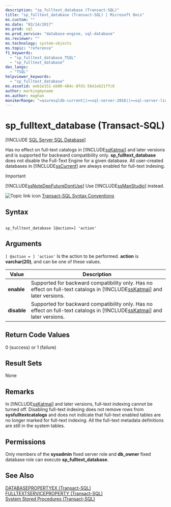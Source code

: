 ```yaml
---
description: "sp_fulltext_database (Transact-SQL)"
title: "sp_fulltext_database (Transact-SQL) | Microsoft Docs"
ms.custom: ""
ms.date: "03/14/2017"
ms.prod: sql
ms.prod_service: "database-engine, sql-database"
ms.reviewer: ""
ms.technology: system-objects
ms.topic: "reference"
f1_keywords: 
  - "sp_fulltext_database_TSQL"
  - "sp_fulltext_database"
dev_langs: 
  - "TSQL"
helpviewer_keywords: 
  - "sp_fulltext_database"
ms.assetid: eeb1e151-eb00-484c-8fd1-5641e621ffc6
author: markingmyname
ms.author: maghan
monikerRange: "=azuresqldb-current||>=sql-server-2016||>=sql-server-linux-2017||=azuresqldb-mi-current"
---
```

# sp_fulltext_database (Transact-SQL)
[!INCLUDE [SQL Server SQL Database](../../includes/applies-to-version/sql-asdb.md)]

  Has no effect on full-text catalogs in [!INCLUDE[ssKatmai](../../includes/sskatmai-md.md)] and later versions and is supported for backward compatibility only. **sp_fulltext_database** does not disable the Full-Text Engine for a given database. All user-created databases in [!INCLUDE[ssCurrent](../../includes/sscurrent-md.md)] are always enabled for full-text indexing.  
  
> [!IMPORTANT]  
>  [!INCLUDE[ssNoteDepFutureDontUse](../../includes/ssnotedepfuturedontuse-md.md)] Use [!INCLUDE[ssManStudio](../../includes/ssmanstudio-md.md)] instead.  
  
 ![Topic link icon](../../database-engine/configure-windows/media/topic-link.gif "Topic link icon") [Transact-SQL Syntax Conventions](../../t-sql/language-elements/transact-sql-syntax-conventions-transact-sql.md)  
  
## Syntax  
  
```  
  
sp_fulltext_database [@action=] 'action'  
```  
  
## Arguments  
`[ @action = ] 'action'`
 Is the action to be performed. **action** is **varchar(20)**, and can be one of these values.  
  
|Value|Description|  
|-----------|-----------------|  
|**enable**|Supported for backward compatibility only. Has no effect on full-text catalogs in [!INCLUDE[ssKatmai](../../includes/sskatmai-md.md)] and later versions.|  
|**disable**|Supported for backward compatibility only. Has no effect on full-text catalogs in [!INCLUDE[ssKatmai](../../includes/sskatmai-md.md)] and later versions.|  
  
## Return Code Values  
 0 (success) or 1 (failure)  
  
## Result Sets  
 None  
  
## Remarks  
 In [!INCLUDE[ssKatmai](../../includes/sskatmai-md.md)] and later versions, full-text indexing cannot be turned off. Disabling full-text indexing does not remove rows from **sysfulltextcatalogs** and does not indicate that full-text enabled tables are no longer marked for full-text indexing. All the full-text metadata definitions are still in the system tables.  
  
## Permissions  
 Only members of the **sysadmin** fixed server role and **db_owner** fixed database role can execute **sp_fulltext_database**.  
  
## See Also  
 [DATABASEPROPERTYEX &#40;Transact-SQL&#41;](../../t-sql/functions/databasepropertyex-transact-sql.md)   
 [FULLTEXTSERVICEPROPERTY &#40;Transact-SQL&#41;](../../t-sql/functions/fulltextserviceproperty-transact-sql.md)   
 [System Stored Procedures &#40;Transact-SQL&#41;](../../relational-databases/system-stored-procedures/system-stored-procedures-transact-sql.md)  
  
  
